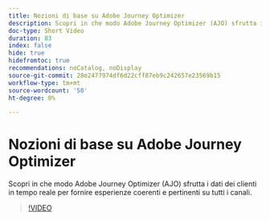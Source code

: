 ```yaml
---
title: Nozioni di base su Adobe Journey Optimizer
description: Scopri in che modo Adobe Journey Optimizer (AJO) sfrutta i dati dei clienti in tempo reale per fornire esperienze coerenti e pertinenti su tutti i canali.
doc-type: Short Video
duration: 83
index: false
hide: true
hidefromtoc: true
recommendations: noCatalog, noDisplay
source-git-commit: 28e2477974df6d22cff87eb9c242657e23569b15
workflow-type: tm+mt
source-wordcount: '50'
ht-degree: 0%

---
```



# Nozioni di base su Adobe Journey Optimizer

Scopri in che modo Adobe Journey Optimizer (AJO) sfrutta i dati dei clienti in tempo reale per fornire esperienze coerenti e pertinenti su tutti i canali.

<!-- 62_S522_3442522_82_understanding-the-core-of-adobe-journey-optimizer -->
>[!VIDEO](https://video.tv.adobe.com/v/3458249/?learn=on&enablevpops=true)
